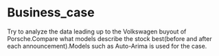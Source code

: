 # Business_case

Try to analyze the data leading up to the Volkswagen buyout of Porsche.Compare what models describe the stock best(before and after each announcement).Models such as Auto-Arima is used for the case.
